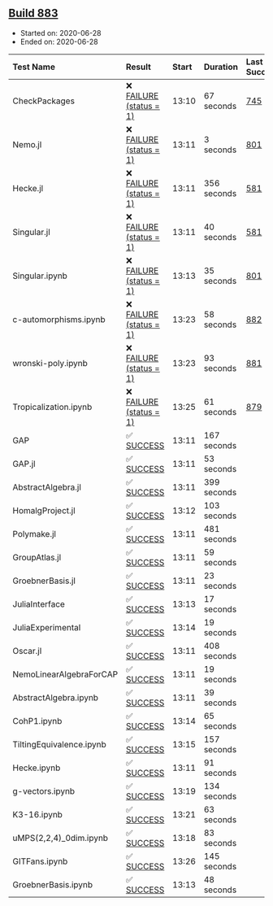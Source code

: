 ## [Build 883](https://oscarci.mathematik.uni-kl.de/job/oscar-julia-1.4/883/)

* Started on: 2020-06-28
* Ended on: 2020-06-28

| Test Name    | Result | Start | Duration | Last Success | First Failure |
|:-------------|:-------|:------|:---------|:-------------|:--------------|
| CheckPackages | ❌ [FAILURE (status = 1)](https://oscarci.mathematik.uni-kl.de/job/oscar-julia-1.4/883/artifact/logs/build-883/CheckPackages.log) | 13:10 | 67 seconds | [745](https://oscarci.mathematik.uni-kl.de/job/oscar-julia-1.4/745/) | [746](https://oscarci.mathematik.uni-kl.de/job/oscar-julia-1.4/746/) |
| Nemo.jl | ❌ [FAILURE (status = 1)](https://oscarci.mathematik.uni-kl.de/job/oscar-julia-1.4/883/artifact/logs/build-883/Nemo.jl.log) | 13:11 | 3 seconds | [801](https://oscarci.mathematik.uni-kl.de/job/oscar-julia-1.4/801/) | [802](https://oscarci.mathematik.uni-kl.de/job/oscar-julia-1.4/802/) |
| Hecke.jl | ❌ [FAILURE (status = 1)](https://oscarci.mathematik.uni-kl.de/job/oscar-julia-1.4/883/artifact/logs/build-883/Hecke.jl.log) | 13:11 | 356 seconds | [581](https://oscarci.mathematik.uni-kl.de/job/oscar-julia-1.4/581/) | [582](https://oscarci.mathematik.uni-kl.de/job/oscar-julia-1.4/582/) |
| Singular.jl | ❌ [FAILURE (status = 1)](https://oscarci.mathematik.uni-kl.de/job/oscar-julia-1.4/883/artifact/logs/build-883/Singular.jl.log) | 13:11 | 40 seconds | [581](https://oscarci.mathematik.uni-kl.de/job/oscar-julia-1.4/581/) | [582](https://oscarci.mathematik.uni-kl.de/job/oscar-julia-1.4/582/) |
| Singular.ipynb | ❌ [FAILURE (status = 1)](https://oscarci.mathematik.uni-kl.de/job/oscar-julia-1.4/883/artifact/logs/build-883/Singular.ipynb.log) | 13:13 | 35 seconds | [801](https://oscarci.mathematik.uni-kl.de/job/oscar-julia-1.4/801/) | [802](https://oscarci.mathematik.uni-kl.de/job/oscar-julia-1.4/802/) |
| c-automorphisms.ipynb | ❌ [FAILURE (status = 1)](https://oscarci.mathematik.uni-kl.de/job/oscar-julia-1.4/883/artifact/logs/build-883/c-automorphisms.ipynb.log) | 13:23 | 58 seconds | [882](https://oscarci.mathematik.uni-kl.de/job/oscar-julia-1.4/882/) | [883](https://oscarci.mathematik.uni-kl.de/job/oscar-julia-1.4/883/) |
| wronski-poly.ipynb | ❌ [FAILURE (status = 1)](https://oscarci.mathematik.uni-kl.de/job/oscar-julia-1.4/883/artifact/logs/build-883/wronski-poly.ipynb.log) | 13:23 | 93 seconds | [881](https://oscarci.mathematik.uni-kl.de/job/oscar-julia-1.4/881/) | [882](https://oscarci.mathematik.uni-kl.de/job/oscar-julia-1.4/882/) |
| Tropicalization.ipynb | ❌ [FAILURE (status = 1)](https://oscarci.mathematik.uni-kl.de/job/oscar-julia-1.4/883/artifact/logs/build-883/Tropicalization.ipynb.log) | 13:25 | 61 seconds | [879](https://oscarci.mathematik.uni-kl.de/job/oscar-julia-1.4/879/) | [880](https://oscarci.mathematik.uni-kl.de/job/oscar-julia-1.4/880/) |
| GAP | ✅ [SUCCESS](https://oscarci.mathematik.uni-kl.de/job/oscar-julia-1.4/883/artifact/logs/build-883/GAP.log) | 13:11 | 167 seconds |  |  |
| GAP.jl | ✅ [SUCCESS](https://oscarci.mathematik.uni-kl.de/job/oscar-julia-1.4/883/artifact/logs/build-883/GAP.jl.log) | 13:11 | 53 seconds |  |  |
| AbstractAlgebra.jl | ✅ [SUCCESS](https://oscarci.mathematik.uni-kl.de/job/oscar-julia-1.4/883/artifact/logs/build-883/AbstractAlgebra.jl.log) | 13:11 | 399 seconds |  |  |
| HomalgProject.jl | ✅ [SUCCESS](https://oscarci.mathematik.uni-kl.de/job/oscar-julia-1.4/883/artifact/logs/build-883/HomalgProject.jl.log) | 13:12 | 103 seconds |  |  |
| Polymake.jl | ✅ [SUCCESS](https://oscarci.mathematik.uni-kl.de/job/oscar-julia-1.4/883/artifact/logs/build-883/Polymake.jl.log) | 13:11 | 481 seconds |  |  |
| GroupAtlas.jl | ✅ [SUCCESS](https://oscarci.mathematik.uni-kl.de/job/oscar-julia-1.4/883/artifact/logs/build-883/GroupAtlas.jl.log) | 13:11 | 59 seconds |  |  |
| GroebnerBasis.jl | ✅ [SUCCESS](https://oscarci.mathematik.uni-kl.de/job/oscar-julia-1.4/883/artifact/logs/build-883/GroebnerBasis.jl.log) | 13:11 | 23 seconds |  |  |
| JuliaInterface | ✅ [SUCCESS](https://oscarci.mathematik.uni-kl.de/job/oscar-julia-1.4/883/artifact/logs/build-883/JuliaInterface.log) | 13:13 | 17 seconds |  |  |
| JuliaExperimental | ✅ [SUCCESS](https://oscarci.mathematik.uni-kl.de/job/oscar-julia-1.4/883/artifact/logs/build-883/JuliaExperimental.log) | 13:14 | 19 seconds |  |  |
| Oscar.jl | ✅ [SUCCESS](https://oscarci.mathematik.uni-kl.de/job/oscar-julia-1.4/883/artifact/logs/build-883/Oscar.jl.log) | 13:11 | 408 seconds |  |  |
| NemoLinearAlgebraForCAP | ✅ [SUCCESS](https://oscarci.mathematik.uni-kl.de/job/oscar-julia-1.4/883/artifact/logs/build-883/NemoLinearAlgebraForCAP.log) | 13:11 | 19 seconds |  |  |
| AbstractAlgebra.ipynb | ✅ [SUCCESS](https://oscarci.mathematik.uni-kl.de/job/oscar-julia-1.4/883/artifact/logs/build-883/AbstractAlgebra.ipynb.log) | 13:11 | 39 seconds |  |  |
| CohP1.ipynb | ✅ [SUCCESS](https://oscarci.mathematik.uni-kl.de/job/oscar-julia-1.4/883/artifact/logs/build-883/CohP1.ipynb.log) | 13:14 | 65 seconds |  |  |
| TiltingEquivalence.ipynb | ✅ [SUCCESS](https://oscarci.mathematik.uni-kl.de/job/oscar-julia-1.4/883/artifact/logs/build-883/TiltingEquivalence.ipynb.log) | 13:15 | 157 seconds |  |  |
| Hecke.ipynb | ✅ [SUCCESS](https://oscarci.mathematik.uni-kl.de/job/oscar-julia-1.4/883/artifact/logs/build-883/Hecke.ipynb.log) | 13:11 | 91 seconds |  |  |
| g-vectors.ipynb | ✅ [SUCCESS](https://oscarci.mathematik.uni-kl.de/job/oscar-julia-1.4/883/artifact/logs/build-883/g-vectors.ipynb.log) | 13:19 | 134 seconds |  |  |
| K3-16.ipynb | ✅ [SUCCESS](https://oscarci.mathematik.uni-kl.de/job/oscar-julia-1.4/883/artifact/logs/build-883/K3-16.ipynb.log) | 13:21 | 63 seconds |  |  |
| uMPS(2,2,4)_0dim.ipynb | ✅ [SUCCESS](https://oscarci.mathematik.uni-kl.de/job/oscar-julia-1.4/883/artifact/logs/build-883/uMPS-2-2-4-_0dim.ipynb.log) | 13:18 | 83 seconds |  |  |
| GITFans.ipynb | ✅ [SUCCESS](https://oscarci.mathematik.uni-kl.de/job/oscar-julia-1.4/883/artifact/logs/build-883/GITFans.ipynb.log) | 13:26 | 145 seconds |  |  |
| GroebnerBasis.ipynb | ✅ [SUCCESS](https://oscarci.mathematik.uni-kl.de/job/oscar-julia-1.4/883/artifact/logs/build-883/GroebnerBasis.ipynb.log) | 13:13 | 48 seconds |  |  |
